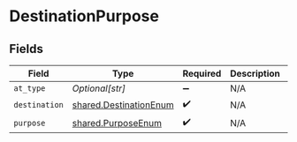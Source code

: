 # DestinationPurpose


## Fields

| Field                                                            | Type                                                             | Required                                                         | Description                                                      | Example                                                          |
| ---------------------------------------------------------------- | ---------------------------------------------------------------- | ---------------------------------------------------------------- | ---------------------------------------------------------------- | ---------------------------------------------------------------- |
| `at_type`                                                        | *Optional[str]*                                                  | :heavy_minus_sign:                                               | N/A                                                              | DestinationPurpose                                               |
| `destination`                                                    | [shared.DestinationEnum](../../models/shared/destinationenum.md) | :heavy_check_mark:                                               | N/A                                                              |                                                                  |
| `purpose`                                                        | [shared.PurposeEnum](../../models/shared/purposeenum.md)         | :heavy_check_mark:                                               | N/A                                                              |                                                                  |